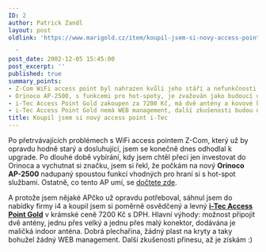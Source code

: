 ```yaml
---
ID: 2
author: Patrick Zandl
layout: post
oldlink: 'https://www.marigold.cz/item/koupil-jsem-si-novy-access-point-i-tec

  '
post_date: 2002-12-05 15:45:00
post_excerpt: ''
published: true
summary_points:
- Z-Com WiFi access point byl nahrazen kvůli jeho stáří a nefunkčnosti.
- Orinoco AP-2500, s funkcemi pro hot-spoty, je zvažován jako budoucí upgrade.
- i-Tec Access Point Gold zakoupen za 7200 Kč, má dvě antény a kovové kryty.
- i-Tec Access Point Gold nemá WEB management, další zkušenosti budou následovat.
title: Koupil jsem si nový access point i-Tec
---
```


<p>
Po přetrvávajících problémech s WiFi access pointem Z-Com, který už by opravdu hodně starý a dosluhující, jsem se konečně dnes odhodlal k upgrade. Po dlouhé době vybírání, kdy jsem chtěl přeci jen investovat do Orinoca a vychutnat si značku, jsem si řekl, že počkám na nový <STRONG>Orinoco AP-2500</STRONG> nadupaný spoustou funkcí vhodných pro hraní si s hot-spot službami. Ostatně, co tento AP umí, se <A href="http://www.proxim.com/products/all/orinoco/ap/ap2500/index.html" target=_blank>dočtete zde</A>. </p>

<p>
A protože jsem nějaké APčko už opravdu potřeboval, sáhnul jsem do nabídky firmy i4 a koupil jsem si poměrně osvědčený a levný <A href="http://www.i4shop.net/cz/iObchod/Catalog.asp?ca=1595&amp;it=8783" target=_blank><STRONG>i-Tec Access Point Gold</STRONG></A> v krámské ceně 7200 Kč s DPH. Hlavní výhody: možnost připojit dvě antény, jednu přes velký a jednu přes malý konektor, dodávána je maličká indoor anténa. Dobrá plechařina, žádný plast na kryty a taky bohužel žádný WEB management. Další zkušenosti přinesu, až je získám :)</p>